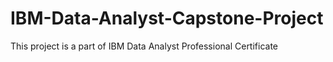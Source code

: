# IBM-Data-Analyst-Capstone-Project

This project is a part of IBM Data Analyst Professional Certificate
